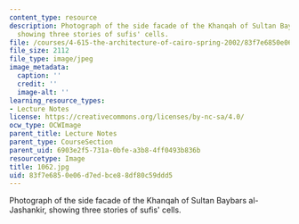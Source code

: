 ```yaml
---
content_type: resource
description: Photograph of the side facade of the Khanqah of Sultan Baybars al-Jashankir,
  showing three stories of sufis' cells.
file: /courses/4-615-the-architecture-of-cairo-spring-2002/83f7e6850e06d7edbce88df80c59ddd5_1062.jpg
file_size: 2112
file_type: image/jpeg
image_metadata:
  caption: ''
  credit: ''
  image-alt: ''
learning_resource_types:
- Lecture Notes
license: https://creativecommons.org/licenses/by-nc-sa/4.0/
ocw_type: OCWImage
parent_title: Lecture Notes
parent_type: CourseSection
parent_uid: 6903e2f5-731a-0bfe-a3b8-4ff0493b836b
resourcetype: Image
title: 1062.jpg
uid: 83f7e685-0e06-d7ed-bce8-8df80c59ddd5
---
```

Photograph of the side facade of the Khanqah of Sultan Baybars al-Jashankir, showing three stories of sufis' cells.